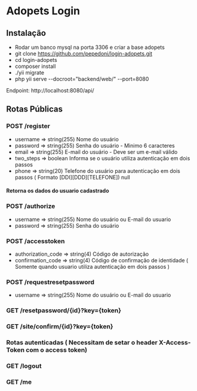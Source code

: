 # Adopets Login

## Instalação 

- Rodar um banco mysql na porta 3306 e criar a base adopets
- git clone https://github.com/pepedoni/login-adopets.git
- cd login-adopets
- composer install
- ./yii migrate
- php yii serve --docroot="backend/web/" --port=8080

Endpoint: http://localhost:8080/api/

## Rotas Públicas

### POST /register

- username  => string(255) Nome do usuário 
- password  => string(255) Senha do usuário  - Minimo 6 caracteres
- email     => string(255) E-mail do usuário - Deve ser um e-mail válido 
- two_steps => boolean     Informa se o usuário utiliza autenticação em dois passos
- phone     => string(20)  Telefone do usuário para autenticação em dois passos ( Formato [DDI][DDD][TELEFONE]) null

#### Retorna os dados do usuario cadastrado

### POST /authorize

- username  => string(255) Nome do usuário ou E-mail do usuario
- password  => string(255) Senha do usuário

### POST /accesstoken

- authorization_code => string(4) Código de autorização 
- confirmation_code  => string(4) Código de confirmação de identidade ( Somente quando usuario utiliza autenticação em dois passos )

### POST /requestresetpassword
- username  => string(255) Nome do usuário ou E-mail do usuario

### GET /resetpassword/{id}?key={token}

### GET /site/confirm/{id}?key={token}

### Rotas autenticadas ( Necessitam de setar o header X-Access-Token com o access token)

### GET /logout 

### GET /me 

